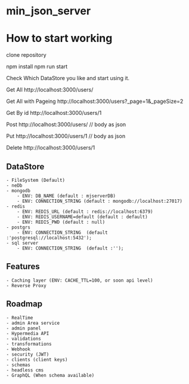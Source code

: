 # min_json_server

# **How to start working**

clone repository

npm install
npm run start

Check Which DataStore you like and start using it.


Get All
http://localhost:3000/users/

Get All with Pageing
http://localhost:3000/users?\_page=1&\_pageSize=2

Get By id
http://localhost:3000/users/1

Post
http://localhost:3000/users/ // body as json

Put
http://localhost:3000/users/1 // body as json

Delete
http://localhost:3000/users/1

## DataStore

    - FileSystem (Default)
    - neDb
    - mongodb
        - ENV: DB_NAME (default : mjserverDB)
        - ENV: CONNECTION_STRING (default : mongodb://localhost:27017)
    - redis
        - ENV: REDIS_URL (default : redis://localhost:6379)
        - ENV: REDIS_USERNAME=default (default : default)
        - ENV: REDIS_PWD (default : null)
    - postgrs 
        - ENV: CONNECTION_STRING  (default :'postgresql://localhost:5432');
    - sql server 
        - ENV: CONNECTION_STRING  (default :'');


## Features

    - Caching layer (ENV: CACHE_TTL=100, or soon api level)
    - Reverse Proxy

## Roadmap
    - RealTime
    - admin Area service
    - admin panel
    - Hypermedia API
    - validations
    - transformations
    - Webhook
    - security (JWT)
    - clients (client keys)
    - schemas
    - headless cms
    - GraphQL (When schema available)
